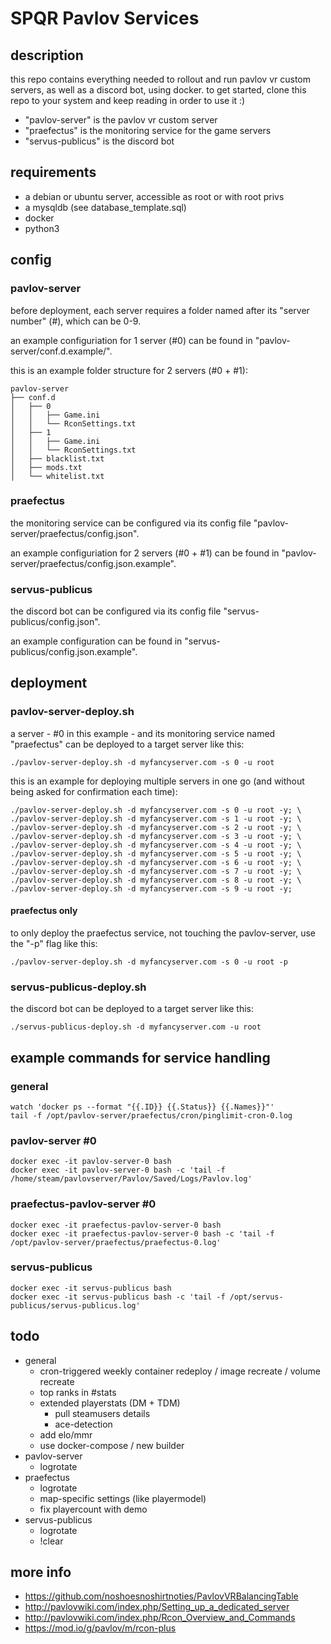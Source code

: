 # SPQR Pavlov Services

## description
this repo contains everything needed to rollout and run pavlov vr custom servers, as well as a discord bot, using docker. to get started, clone this repo to your system and keep reading in order to use it :)

* "pavlov-server" is the pavlov vr custom server
* "praefectus" is the monitoring service for the game servers
* "servus-publicus" is the discord bot

## requirements
* a debian or ubuntu server, accessible as root or with root privs
* a mysqldb (see database_template.sql)
* docker
* python3

## config
### pavlov-server
before deployment, each server requires a folder named after its "server number" (#), which can be 0-9.

an example configuriation for 1 server (#0) can be found in "pavlov-server/conf.d.example/".

this is an example folder structure for 2 servers (#0 + #1):
```
pavlov-server
├── conf.d
│   ├── 0
│   │   ├── Game.ini
│   │   └── RconSettings.txt
│   ├── 1
│   │   ├── Game.ini
│   │   └── RconSettings.txt
│   ├── blacklist.txt
│   ├── mods.txt
│   └── whitelist.txt
```

### praefectus
the monitoring service can be configured via its config file "pavlov-server/praefectus/config.json".

an example configuriation for 2 servers (#0 + #1) can be found in "pavlov-server/praefectus/config.json.example".

### servus-publicus
the discord bot can be configured via its config file "servus-publicus/config.json".

an example configuration can be found in "servus-publicus/config.json.example".

## deployment
### pavlov-server-deploy.sh
a server - #0 in this example - and its monitoring service named "praefectus" can be deployed to a target server like this:
```
./pavlov-server-deploy.sh -d myfancyserver.com -s 0 -u root
```

this is an example for deploying multiple servers in one go (and without being asked for confirmation each time):
```
./pavlov-server-deploy.sh -d myfancyserver.com -s 0 -u root -y; \
./pavlov-server-deploy.sh -d myfancyserver.com -s 1 -u root -y; \
./pavlov-server-deploy.sh -d myfancyserver.com -s 2 -u root -y; \
./pavlov-server-deploy.sh -d myfancyserver.com -s 3 -u root -y; \
./pavlov-server-deploy.sh -d myfancyserver.com -s 4 -u root -y; \
./pavlov-server-deploy.sh -d myfancyserver.com -s 5 -u root -y; \
./pavlov-server-deploy.sh -d myfancyserver.com -s 6 -u root -y; \
./pavlov-server-deploy.sh -d myfancyserver.com -s 7 -u root -y; \
./pavlov-server-deploy.sh -d myfancyserver.com -s 8 -u root -y; \
./pavlov-server-deploy.sh -d myfancyserver.com -s 9 -u root -y;
```

#### praefectus only
to only deploy the praefectus service, not touching the pavlov-server, use the "-p" flag like this:
```
./pavlov-server-deploy.sh -d myfancyserver.com -s 0 -u root -p
```

### servus-publicus-deploy.sh
the discord bot can be deployed to a target server like this:
```
./servus-publicus-deploy.sh -d myfancyserver.com -u root
```

## example commands for service handling
### general
```
watch 'docker ps --format "{{.ID}} {{.Status}} {{.Names}}"'
tail -f /opt/pavlov-server/praefectus/cron/pinglimit-cron-0.log
```

### pavlov-server #0
```
docker exec -it pavlov-server-0 bash
docker exec -it pavlov-server-0 bash -c 'tail -f /home/steam/pavlovserver/Pavlov/Saved/Logs/Pavlov.log'

```

### praefectus-pavlov-server #0
```
docker exec -it praefectus-pavlov-server-0 bash
docker exec -it praefectus-pavlov-server-0 bash -c 'tail -f /opt/pavlov-server/praefectus/praefectus-0.log'
```

### servus-publicus
```
docker exec -it servus-publicus bash
docker exec -it servus-publicus bash -c 'tail -f /opt/servus-publicus/servus-publicus.log'
```

## todo
* general
  * cron-triggered weekly container redeploy / image recreate / volume recreate
  * top ranks in #stats
  * extended playerstats (DM + TDM)
    * pull steamusers details
    * ace-detection
  * add elo/mmr
  * use docker-compose / new builder
* pavlov-server
  * logrotate
* praefectus
  * logrotate
  * map-specific settings (like playermodel)
  * fix playercount with demo
* servus-publicus
  * logrotate
  * !clear <dscrdchn>

## more info
* https://github.com/noshoesnoshirtnoties/PavlovVRBalancingTable
* http://pavlovwiki.com/index.php/Setting_up_a_dedicated_server
* http://pavlovwiki.com/index.php/Rcon_Overview_and_Commands
* https://mod.io/g/pavlov/m/rcon-plus